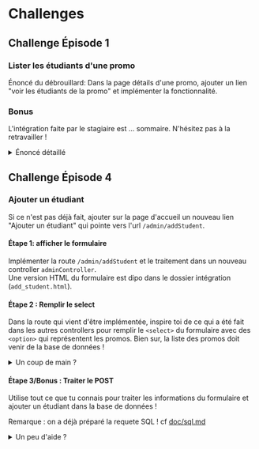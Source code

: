 
# Challenges

## Challenge Épisode 1

### Lister les étudiants d'une promo

Énoncé du débrouillard: Dans la page détails d'une promo, ajouter un lien "voir les étudiants de la promo" et implémenter la fonctionnalité.


### Bonus
L'intégration faite par le stagiaire est ... sommaire. N'hésitez pas à la retravailler !

<details>
<summary>Énoncé détaillé</summary>

- La fonctionnalité concerne une seule promo, donc là encore on a besoin d'une route paramétrée pour cibler un ID. par exemple `/promo/:id/students`
- La méthode associée doit être dans un controller. Soit `promoController`, soit `studentController`, à vous de voir ce qui vous semble le plus logique, du moment que la méthode porte un nom explicite !
- Dans cette méthode il faut :
    - récupérer l'id de la promo ciblée
    - trouver la liste des étudiants de la promo. Importer la liste des étudiants depuis le json, et utiliser une boucle ou un [`.filter`](https://developer.mozilla.org/fr/docs/Web/JavaScript/Reference/Global_Objects/Array/filter#syntaxe).
    - "render" la view, sans oublier de lui transmettre les données !
- Contruire la view en listant les étudiants
- Ne pas oublier d'ajouter le lien vers la fonctionnalité dans la page "détails d'une promo".
</details>

## Challenge Épisode 4

### Ajouter un étudiant

Si ce n'est pas déjà fait, ajouter sur la page d'accueil un nouveau lien "Ajouter un étudiant" qui pointe vers l'url `/admin/addStudent`.

#### Étape 1: afficher le formulaire

Implémenter la route `/admin/addStudent` et le traitement dans un nouveau controller `adminController`.  
Une version HTML du formulaire est dipo dans le dossier intégration (`add_student.html`).

#### Étape 2 : Remplir le select

Dans la route qui vient d'être implémentée, inspire toi de ce qui a été fait dans les autres controllers pour remplir le `<select>` du formulaire avec des `<option>` qui représentent les promos. Bien sur, la liste des promos doit venir de la base de données !

<details>
<summary>Un coup de main ?</summary>

- Commence par require `dataMapper` dans le controller `adminController`.
- Il faut ensuite appeller `dataMapper.getAllPromotions`, pour récupérer la liste des promotions !
- N'oublie pas le traitement de l'erreur éventuelle, puis passe la liste des promotions à la view `addStudent`.
- Dans la view `addStudent`, utilise la liste des promos pour créer des `<option>`. Puisque c'est une liste, il faudra une boucle.

</details>

#### Étape 3/Bonus : Traiter le POST

Utilise tout ce que tu connais pour traiter les informations du formulaire et ajouter un étudiant dans la base de données !

Remarque : on a déjà préparé la requete SQL ! cf [doc/sql.md](./doc/sql.md)

<details>
<summary>Un peu d'aide ?</summary>

- Il faut d'abord ajouter le middleware `express.urlencoded({extended: true})` à `app` dans `index.js`. Sinon `req.body` n'existera pas !
- Ensuite, il faut définir une route POST qui va déclencher la méthode `adminController.addStudent`.
- Il faut maintenant coder la méthode `adminController.addStudent` !
  - Ajoute une nouvelle méthode `addStudent(studentInfo)` dans le `dataMapper`. Cette méthode doit lancer une requête "INSERT ..." en utilisant les paramètres passés dans l'objet `studentInfo`. Inspire toi de ce qui a été fait précédement !
  - Dans `adminController.addStudent`, il faut maintenant appeller `dataMapper.addStudent` en lui passant les bons paramètres !
  - Si tout s'est bien passé, redirige l'utilisateur vers la page de détails de la promotion sélectionnée.
</details>